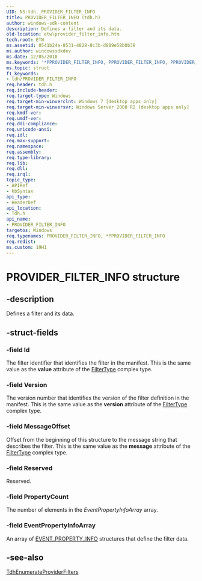 ```yaml
---
UID: NS:tdh._PROVIDER_FILTER_INFO
title: PROVIDER_FILTER_INFO (tdh.h)
author: windows-sdk-content
description: Defines a filter and its data.
old-location: etw\provider_filter_info.htm
tech.root: ETW
ms.assetid: 0541b24a-8531-4828-8c3b-d889e58b0b38
ms.author: windowssdkdev
ms.date: 12/05/2018
ms.keywords: '*PPROVIDER_FILTER_INFO, PPROVIDER_FILTER_INFO, PPROVIDER_FILTER_INFO structure pointer [ETW], PROVIDER_FILTER_INFO, PROVIDER_FILTER_INFO structure [ETW], etw.provider_filter_info, tdh/PPROVIDER_FILTER_INFO, tdh/PROVIDER_FILTER_INFO'
ms.topic: struct
f1_keywords:
- tdh/PROVIDER_FILTER_INFO
req.header: tdh.h
req.include-header: 
req.target-type: Windows
req.target-min-winverclnt: Windows 7 [desktop apps only]
req.target-min-winversvr: Windows Server 2008 R2 [desktop apps only]
req.kmdf-ver: 
req.umdf-ver: 
req.ddi-compliance: 
req.unicode-ansi: 
req.idl: 
req.max-support: 
req.namespace: 
req.assembly: 
req.type-library: 
req.lib: 
req.dll: 
req.irql: 
topic_type:
- APIRef
- kbSyntax
api_type:
- HeaderDef
api_location:
- Tdh.h
api_name:
- PROVIDER_FILTER_INFO
targetos: Windows
req.typenames: PROVIDER_FILTER_INFO, *PPROVIDER_FILTER_INFO
req.redist: 
ms.custom: 19H1
---
```


# PROVIDER_FILTER_INFO structure


## -description


Defines a filter and its data.


## -struct-fields




### -field Id

The filter identifier that identifies the filter in the manifest. This is the same value as the <b>value</b> attribute of the <a href="https://docs.microsoft.com/windows/desktop/WES/eventmanifestschema-filtertype-complextype">FilterType</a> complex type.


### -field Version

The version number that identifies the version of the filter definition in the manifest. This is the same value as the <b>version</b> attribute of the <a href="https://docs.microsoft.com/windows/desktop/WES/eventmanifestschema-filtertype-complextype">FilterType</a> complex type.


### -field MessageOffset

Offset from the beginning of this structure to the message string that describes the filter. This is the same value as the <b>message</b> attribute of the <a href="https://docs.microsoft.com/windows/desktop/WES/eventmanifestschema-filtertype-complextype">FilterType</a> complex type.


### -field Reserved

Reserved.


### -field PropertyCount

The number of elements in the <i>EventPropertyInfoArray</i> array.


### -field EventPropertyInfoArray

An array of <a href="https://docs.microsoft.com/windows/desktop/api/tdh/ns-tdh-event_property_info">EVENT_PROPERTY_INFO</a> structures that define the filter data.


## -see-also




<a href="https://docs.microsoft.com/windows/desktop/api/tdh/nf-tdh-tdhenumerateproviderfilters">TdhEnumerateProviderFilters</a>
 

 


